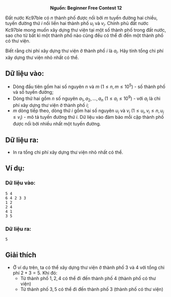 **<center>Nguồn: Beginner Free Contest 12</center>**

Đất nước Kc97ble có $n$ thành phố được nối bởi $m$ tuyến đường hai chiều, tuyến đường thứ $i$ nối liền hai thành phố $u_i$ và $v_i$. Chính phủ đất nước Kc97ble mong muốn xây dựng thư viện tại một số thành phố trong đất nước, sao cho từ bất kì một thành phố nào cũng đều có thể đi đến một thành phố có thư viện.

Biết rằng chi phí xây dựng thư viện ở thành phố $i$ là $a_i$. Hãy tính tổng chi phí xây dựng thư viện nhỏ nhất có thể.

## Dữ liệu vào:
- Dòng đầu tiên gồm hai số nguyên $n$ và $m$ $(1 ≤ n, m ≤ 10^5)$ - số thành phố và số tuyến đường;
- Dòng thứ hai gồm $n$ số nguyên $a_1, a_2, . . . , a_n$ $(1 ≤ a_i ≤ 10^9)$ - với $a_i$ là chi phí xây dựng thư viện ở thành phố $i$;
- $m$ dòng tiếp theo, dòng thứ $i$ gồm hai số nguyên $u_i$ và $v_i$ $(1 ≤ u_i, v_i ≤ n, u_i \le v_i)$ - mô tả tuyến đường thứ $i$. Dữ liệu vào đảm bảo mỗi cặp thành phố được nối bởi nhiều nhất một tuyến đường.

## Dữ liệu ra:
- In ra tổng chi phí xây dựng thư viện nhỏ nhất có thể.

## Ví dụ:
### Dữ liệu vào:
```
5 4
6 4 2 3 3
1 2
2 4
4 1
3 5
```

### Dữ liệu ra:
```
5
```

## Giải thích
- Ở ví dụ trên, ta có thể xây dựng thư viện ở thành phố $3$ và $4$ với tổng chi phí $2 + 3 = 5$. Khi đó:
    - Từ thành phố $1, 2, 4$ có thể đi đến thành phố $4$ (thành phố có thư viện)
    - Từ thành phố $3, 5$ có thể đi đến thành phố $3$ (thành phố có thư viện)